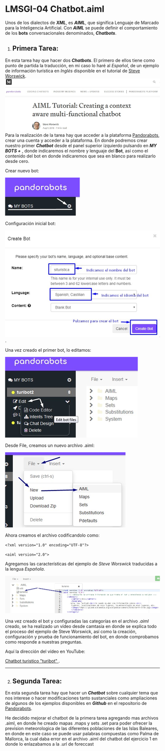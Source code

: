 # LMSGI-04 Chatbot.aiml

Unos de los dialectos de ***XML***, es ***AIML***, que significa Lenguaje de Marcado para la Inteligencia Artificial.
Con ***AIML*** se puede definir el comportamiento de los **bots** conversacionales denominados, ***Chatbots***.

 1. ## Primera Tarea:
En esta tarea hay que hacer dos ***Chatbots***. El primero de ellos tiene como punto de partida la traducción, en mi caso lo haré al _Español_, de un ejemplo de información turística en _Inglés_ disponible en el tutorial de [Steve Worswick](https://medium.com/pandorabots-blog/aiml-tutorial-creating-a-context-aware-multi-functional-chatbot-e5e82c027a6a).
![Chatbot Turístico](https://github.com/andreshmb/LMSGI-04.github.io/blob/master/img/aiml-tutorial-steve-worswick.jpg)
Para la realización de la tarea hay que acceder a la plataforma [Pandorabots](https://home.pandorabots.com/home.html), crear una cuenta y acceder a la plataforma. En donde podremos crear nuestro primer ***Chatbot*** desde el panel superior izquierdo pulsando en ***MY BOTS +*** , donde indicaremos el nombre y lenguaje del **Bot**, así como el contenido del bot en donde indicaremos que sea en blanco para realizarlo desde cero.

Crear nuevo bot:


![New bot](https://github.com/andreshmb/LMSGI-04.github.io/blob/master/img/crear-bot.jpg)

Configuración inicial bot:


![Creación del bot](https://github.com/andreshmb/LMSGI-04.github.io/blob/master/img/crear-bot-turistico-simple.jpg).

Una vez creado el primer bot, lo editamos:

![Editor de código aiml](https://github.com/andreshmb/LMSGI-04.github.io/blob/master/img/editar-bot-code-editor.jpg)


Desde File, creamos un nuevo archivo .aiml:

![Nuevo File .aiml](https://github.com/andreshmb/LMSGI-04.github.io/blob/master/img/file-new-aiml.jpg)


Ahora creamos el archivo codificandolo como:

 `<?xml version="1.0" encoding="UTF-8"?>`

  `<aiml version="2.0">`

Agregamos las características del ejemplo de _Steve Worswick_ traducidas a la lengua _Española_.



![Archivo .aiml turismo](https://github.com/andreshmb/LMSGI-04.github.io/blob/master/img/aiml-turismo.jpg)

Una vez creado el bot y configuradas las categorías en el archivo _.aiml_ creado, se ha realizado un vídeo desde camtasia en donde se explica todo el proceso del ejemplo de Steve Worswick, así como la creación, configuración y prueba de funcionamiento del bot, en donde comprobamos como responde a nuestras preguntas.

Aquí la dirección del vídeo en YouTube:

[Chatbot turistico "turibot" ](https://www.youtube.com/watch?v=q4npW5NG2qE).

---


 2. ## Segunda Tarea:
En esta segunda tarea hay que hacer un ***Chatbot*** sobre cualquier tema que nos interese o hacer modificaciones tanto sustanciales como ampliaciones de algunos de los ejemplos disponibles en ***Github*** en el repositorio de [Pandorabots](https://github.com/pandorabots/free-AIML).

He decidido mejorar el chatbot de la primera tarea agregando mas archivos .aiml, en donde he creado mapas .maps y sets .set para poder ofrecer la prevision meteorologica de las diferentes poblaciones de las Islas Baleares, en donde en este caso se puede usar palabras compuestas como Palma de Mallorca, la cual daba error en el archivo .aiml del chatbot del ejercicio 1 en donde lo enlazabamos a la .url de foreccast


<!--stackedit_data:
eyJoaXN0b3J5IjpbLTk0NjU3OTE2MywtNDQwOTMwNTE5LDQyND
E0MDE0NiwtMTE3MjM4NjQ2NiwtMjAxODQzNzA5NCwtOTg3MTI3
OTcyLDE2OTcxMDg2NzcsNjU3Mjk2MDUzLDQyNTcyNDk4LDk4MT
AxNDEwNl19
-->
